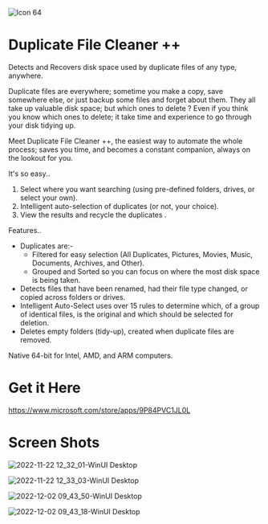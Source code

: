 ![Icon 64](https://user-images.githubusercontent.com/32410442/204256334-b4d2deb9-4292-4d42-bc4b-a532cd116fcc.png)
# Duplicate File Cleaner ++

Detects and Recovers disk space used by duplicate files of any type, anywhere. 

Duplicate files are everywhere; sometime you make a copy, save somewhere else, or just backup some files and forget about them. They all take up valuable disk space; but which ones to delete ? Even if you think you know which ones to delete; it take time and experience to go through your disk tidying up. 

Meet Duplicate File Cleaner ++, the easiest way to automate the whole process; saves you time, and becomes a constant companion, always on the lookout for you.

It's so easy..
1. Select where you want searching (using pre-defined folders, drives, or select your own).
2. Intelligent auto-selection of duplicates (or not, your choice).
3. View the results and recycle the duplicates .

Features..
- Duplicates are:-
  - Filtered for easy selection (All Duplicates, Pictures, Movies, Music, Documents, Archives, and Other).
  - Grouped and Sorted so you can focus on where the most disk space is being taken.
- Detects files that have been renamed, had their file type changed, or copied across folders or drives. 
- Intelligent Auto-Select uses over 15 rules to determine which, of a group of identical files, is the original and which should be selected for deletion.
- Deletes empty folders (tidy-up), created when duplicate files are removed.

Native 64-bit for Intel, AMD, and ARM computers.

# Get it Here

https://www.microsoft.com/store/apps/9P84PVC1JL0L

# Screen Shots

![2022-11-22 12_32_01-WinUI Desktop](https://user-images.githubusercontent.com/32410442/204256074-5c244554-6c2e-43c0-a1dc-8f7fef5c3440.png)

![2022-11-22 12_33_03-WinUI Desktop](https://user-images.githubusercontent.com/32410442/204256101-d2344531-cce8-4e58-add9-63a8d4ca704b.png)

![2022-12-02 09_43_50-WinUI Desktop](https://user-images.githubusercontent.com/32410442/205268654-62290153-7c07-4e32-92ad-d77cfc99afc0.png)

![2022-12-02 09_43_18-WinUI Desktop](https://user-images.githubusercontent.com/32410442/205268682-074eb289-6384-413b-b043-a263a44eb158.png)




